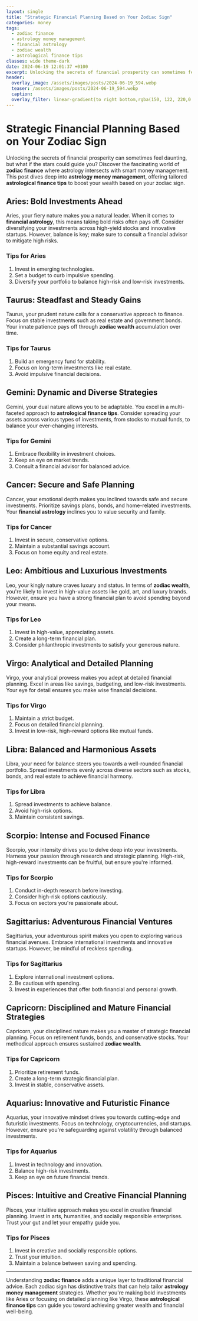 ```yaml
---
layout: single
title: "Strategic Financial Planning Based on Your Zodiac Sign"
categories: money
tags:
  - zodiac finance
  - astrology money management
  - financial astrology
  - zodiac wealth
  - astrological finance tips
classes: wide theme-dark
date: 2024-06-19 12:01:37 +0100
excerpt: Unlocking the secrets of financial prosperity can sometimes feel daunting, but what if the stars could guide you? Discover the fascinating world of **zodiac...
header:
  overlay_image: /assets/images/posts/2024-06-19_594.webp
  teaser: /assets/images/posts/2024-06-19_594.webp
  caption: 
  overlay_filter: linear-gradient(to right bottom,rgba(150, 122, 220,0.8), rgba(255,245,208,0.5))
---
```


# Strategic Financial Planning Based on Your Zodiac Sign

Unlocking the secrets of financial prosperity can sometimes feel daunting, but what if the stars could guide you? Discover the fascinating world of **zodiac finance** where astrology intersects with smart money management. This post dives deep into **astrology money management**, offering tailored **astrological finance tips** to boost your wealth based on your zodiac sign.

## Aries: Bold Investments Ahead

Aries, your fiery nature makes you a natural leader. When it comes to **financial astrology**, this means taking bold risks often pays off. Consider diversifying your investments across high-yield stocks and innovative startups. However, balance is key; make sure to consult a financial advisor to mitigate high risks.

### Tips for Aries
1. Invest in emerging technologies.
2. Set a budget to curb impulsive spending.
3. Diversify your portfolio to balance high-risk and low-risk investments.

## Taurus: Steadfast and Steady Gains

Taurus, your prudent nature calls for a conservative approach to finance. Focus on stable investments such as real estate and government bonds. Your innate patience pays off through **zodiac wealth** accumulation over time.

### Tips for Taurus
1. Build an emergency fund for stability.
2. Focus on long-term investments like real estate.
3. Avoid impulsive financial decisions.

## Gemini: Dynamic and Diverse Strategies

Gemini, your dual nature allows you to be adaptable. You excel in a multi-faceted approach to **astrological finance tips**. Consider spreading your assets across various types of investments, from stocks to mutual funds, to balance your ever-changing interests.

### Tips for Gemini
1. Embrace flexibility in investment choices.
2. Keep an eye on market trends.
3. Consult a financial advisor for balanced advice.

## Cancer: Secure and Safe Planning

Cancer, your emotional depth makes you inclined towards safe and secure investments. Prioritize savings plans, bonds, and home-related investments. Your **financial astrology** inclines you to value security and family.

### Tips for Cancer
1. Invest in secure, conservative options.
2. Maintain a substantial savings account.
3. Focus on home equity and real estate.

## Leo: Ambitious and Luxurious Investments

Leo, your kingly nature craves luxury and status. In terms of **zodiac wealth**, you're likely to invest in high-value assets like gold, art, and luxury brands. However, ensure you have a strong financial plan to avoid spending beyond your means.

### Tips for Leo
1. Invest in high-value, appreciating assets.
2. Create a long-term financial plan.
3. Consider philanthropic investments to satisfy your generous nature.

## Virgo: Analytical and Detailed Planning

Virgo, your analytical prowess makes you adept at detailed financial planning. Excel in areas like savings, budgeting, and low-risk investments. Your eye for detail ensures you make wise financial decisions.

### Tips for Virgo
1. Maintain a strict budget.
2. Focus on detailed financial planning.
3. Invest in low-risk, high-reward options like mutual funds.

## Libra: Balanced and Harmonious Assets

Libra, your need for balance steers you towards a well-rounded financial portfolio. Spread investments evenly across diverse sectors such as stocks, bonds, and real estate to achieve financial harmony.

### Tips for Libra
1. Spread investments to achieve balance.
2. Avoid high-risk options.
3. Maintain consistent savings.

## Scorpio: Intense and Focused Finance

Scorpio, your intensity drives you to delve deep into your investments. Harness your passion through research and strategic planning. High-risk, high-reward investments can be fruitful, but ensure you're informed.

### Tips for Scorpio
1. Conduct in-depth research before investing.
2. Consider high-risk options cautiously.
3. Focus on sectors you're passionate about.

## Sagittarius: Adventurous Financial Ventures

Sagittarius, your adventurous spirit makes you open to exploring various financial avenues. Embrace international investments and innovative startups. However, be mindful of reckless spending.

### Tips for Sagittarius
1. Explore international investment options.
2. Be cautious with spending.
3. Invest in experiences that offer both financial and personal growth.

## Capricorn: Disciplined and Mature Financial Strategies

Capricorn, your disciplined nature makes you a master of strategic financial planning. Focus on retirement funds, bonds, and conservative stocks. Your methodical approach ensures sustained **zodiac wealth**.

### Tips for Capricorn
1. Prioritize retirement funds.
2. Create a long-term strategic financial plan.
3. Invest in stable, conservative assets.

## Aquarius: Innovative and Futuristic Finance

Aquarius, your innovative mindset drives you towards cutting-edge and futuristic investments. Focus on technology, cryptocurrencies, and startups. However, ensure you're safeguarding against volatility through balanced investments.

### Tips for Aquarius
1. Invest in technology and innovation.
2. Balance high-risk investments.
3. Keep an eye on future financial trends.

## Pisces: Intuitive and Creative Financial Planning

Pisces, your intuitive approach makes you excel in creative financial planning. Invest in arts, humanities, and socially responsible enterprises. Trust your gut and let your empathy guide you.

### Tips for Pisces
1. Invest in creative and socially responsible options.
2. Trust your intuition.
3. Maintain a balance between saving and spending.

---

Understanding **zodiac finance** adds a unique layer to traditional financial advice. Each zodiac sign has distinctive traits that can help tailor **astrology money management** strategies. Whether you're making bold investments like Aries or focusing on detailed planning like Virgo, these **astrological finance tips** can guide you toward achieving greater wealth and financial well-being.